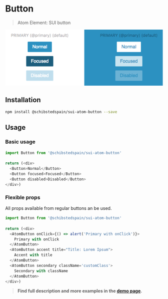 # Button

> Atom Element: SUI button

![](./assets/screenshot.png)

## Installation

```sh
npm install @schibstedspain/sui-atom-button --save
```

## Usage

### Basic usage
```js
import Button from '@schibstedspain/sui-atom-button'

return (<div>
  <Button>Normal</Button>
  <Button focused>Focused</Button>
  <Button disabled>Disabled</Button>
</div>)

```

### Flexible props

All props available from regular buttons an be used.

```js
import Button from '@schibstedspain/sui-atom-button'

return (<div>
  <AtomButton onClick={() => alert('Primary with onClick')}>
    Primary with onClick
  </AtomButton>
  <AtomButton accent title="Title: Lorem Ipsum">
    Accent with title
  </AtomButton>
  <AtomButton secondary className='customClass'>
    Secondary with className
  </AtomButton>
</div>)

```


> **Find full description and more examples in the [demo page](https://sui-components.now.sh/workbench/atom/button).**
